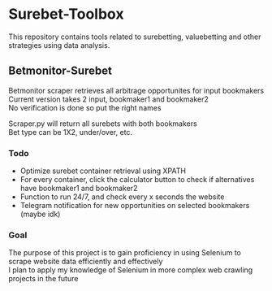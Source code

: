 # Surebet-Toolbox
This repository contains tools related to surebetting, valuebetting and other strategies using data analysis.

## Betmonitor-Surebet
Betmonitor scraper retrieves all arbitrage opportunites for input bookmakers<br>
Current version takes 2 input, bookmaker1 and bookmaker2<br>
No verification is done so put the right names<br>

Scraper.py will return all surebets with both bookmakers<br>
Bet type can be 1X2, under/over, etc.

### Todo
  - Optimize surebet container retrieval using XPATH<br>
  - For every container, click the calculator button to check if alternatives have bookmaker1 and bookmaker2<br>
  - Function to run 24/7, and check every x seconds the website<br>
  - Telegram notification for new opportunities on selected bookmakers (maybe idk) <br>

### Goal
The purpose of this project is to gain proficiency in using Selenium to scrape website data efficiently and effectively<br>
I plan to apply my knowledge of Selenium in more complex web crawling projects in the future
